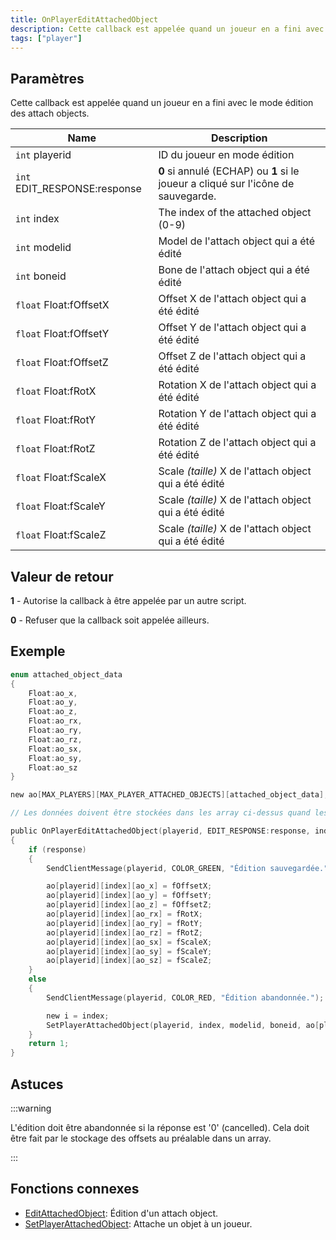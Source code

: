 ```yaml
---
title: OnPlayerEditAttachedObject
description: Cette callback est appelée quand un joueur en a fini avec le mode édition des attach objects.
tags: ["player"]
---
```


## Paramètres

Cette callback est appelée quand un joueur en a fini avec le mode édition des attach objects.

| Name                         | Description                                                                       |
|------------------------------|-----------------------------------------------------------------------------------|
| `int` playerid               | ID du joueur en mode édition                                                      |
| `int` EDIT_RESPONSE:response | **0** si annulé (ECHAP) ou **1** si le joueur a cliqué sur l'icône de sauvegarde. |
| `int` index                  | The index of the attached object (0-9)                                            |
| `int` modelid                | Model de l'attach object qui a été édité                                          |
| `int` boneid                 | Bone de l'attach object qui a été édité                                           |
| `float` Float:fOffsetX       | Offset X de l'attach object qui a été édité                                       |
| `float` Float:fOffsetY       | Offset Y de l'attach object qui a été édité                                       |
| `float` Float:fOffsetZ       | Offset Z de l'attach object qui a été édité                                       |
| `float` Float:fRotX          | Rotation X de l'attach object qui a été édité                                     |
| `float` Float:fRotY          | Rotation Y de l'attach object qui a été édité                                     |
| `float` Float:fRotZ          | Rotation Z de l'attach object qui a été édité                                     |
| `float` Float:fScaleX        | Scale _(taille)_ X de l'attach object qui a été édité                             |
| `float` Float:fScaleY        | Scale _(taille)_ X de l'attach object qui a été édité                             |
| `float` Float:fScaleZ        | Scale _(taille)_ X de l'attach object qui a été édité                             |

## Valeur de retour

**1** - Autorise la callback à être appelée par un autre script.

**0** - Refuser que la callback soit appelée ailleurs.

## Exemple

```c
enum attached_object_data
{
    Float:ao_x,
    Float:ao_y,
    Float:ao_z,
    Float:ao_rx,
    Float:ao_ry,
    Float:ao_rz,
    Float:ao_sx,
    Float:ao_sy,
    Float:ao_sz
}

new ao[MAX_PLAYERS][MAX_PLAYER_ATTACHED_OBJECTS][attached_object_data];

// Les données doivent être stockées dans les array ci-dessus quand les attach objects sont ... attachés.

public OnPlayerEditAttachedObject(playerid, EDIT_RESPONSE:response, index, modelid, boneid, Float:fOffsetX, Float:fOffsetY, Float:fOffsetZ, Float:fRotX, Float:fRotY, Float:fRotZ, Float:fScaleX, Float:fScaleY, Float:fScaleZ)
{
    if (response)
    {
        SendClientMessage(playerid, COLOR_GREEN, "Édition sauvegardée.");

        ao[playerid][index][ao_x] = fOffsetX;
        ao[playerid][index][ao_y] = fOffsetY;
        ao[playerid][index][ao_z] = fOffsetZ;
        ao[playerid][index][ao_rx] = fRotX;
        ao[playerid][index][ao_ry] = fRotY;
        ao[playerid][index][ao_rz] = fRotZ;
        ao[playerid][index][ao_sx] = fScaleX;
        ao[playerid][index][ao_sy] = fScaleY;
        ao[playerid][index][ao_sz] = fScaleZ;
    }
    else
    {
        SendClientMessage(playerid, COLOR_RED, "Édition abandonnée.");

        new i = index;
        SetPlayerAttachedObject(playerid, index, modelid, boneid, ao[playerid][i][ao_x], ao[playerid][i][ao_y], ao[playerid][i][ao_z], ao[playerid][i][ao_rx], ao[playerid][i][ao_ry], ao[playerid][i][ao_rz], ao[playerid][i][ao_sx], ao[playerid][i][ao_sy], ao[playerid][i][ao_sz]);
    }
    return 1;
}
```

## Astuces

:::warning

L'édition doit être abandonnée si la réponse est '0' (cancelled). Cela doit être fait par le stockage des offsets au préalable dans un array. 

:::

## Fonctions connexes

- [EditAttachedObject](../functions/EditAttachedObject): Édition d'un attach object.
- [SetPlayerAttachedObject](../functions/SetPlayerAttachedObject): Attache un objet à un joueur.
